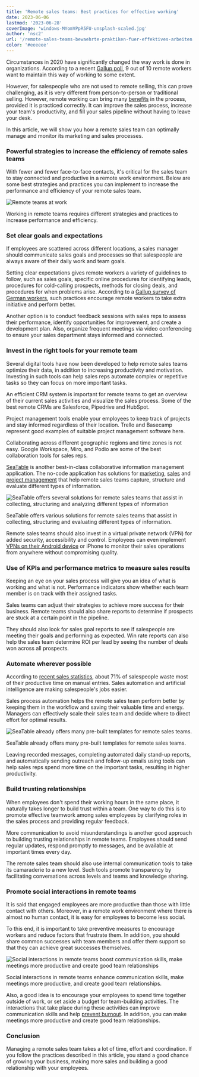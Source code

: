 ```yaml
---
title: 'Remote sales teams: Best practices for effective working'
date: 2023-06-06
lastmod: '2023-06-28'
coverImage: 'windows-MYomVPpR5FU-unsplash-scaled.jpg'
author: 'nsc2'
url: '/remote-sales-teams-bewaehrte-praktiken-fuer-effektives-arbeiten'
color: '#eeeeee'
---
```


Circumstances in 2020 have significantly changed the way work is done in organizations. According to a recent [Gallup poll](https://news.gallup.com/poll/355907/remote-work-persisting-trending-permanent.aspx), 9 out of 10 remote workers want to maintain this way of working to some extent.

However, for salespeople who are not used to remote selling, this can prove challenging, as it is very different from person-to-person or traditional selling. However, remote working can bring many [benefits](https://myquickcloud.com/blog/productivity/benefits-of-remote-work/) in the process, provided it is practiced correctly. It can improve the sales process, increase your team's productivity, and fill your sales pipeline without having to leave your desk.

In this article, we will show you how a remote sales team can optimally manage and monitor its marketing and sales processes.

### Powerful strategies to increase the efficiency of remote sales teams

With fewer and fewer face-to-face contacts, it's critical for the sales team to stay connected and productive in a remote work environment. Below are some best strategies and practices you can implement to increase the performance and efficiency of your remote sales team.

![Remote teams at work](images/sigmund-eTgMFFzroGc-unsplash-scaled-e1686045067675.jpg)

Working in remote teams requires different strategies and practices to increase performance and efficiency.

### Set clear goals and expectations

If employees are scattered across different locations, a sales manager should communicate sales goals and processes so that salespeople are always aware of their daily work and team goals.

Setting clear expectations gives remote workers a variety of guidelines to follow, such as sales goals, specific online procedures for identifying leads, procedures for cold-calling prospects, methods for closing deals, and procedures for when problems arise. According to a [Gallup survey of German workers](http://www.gallup.com/businessjournal/186164/employees-don-know-expected-work.aspx), such practices encourage remote workers to take extra initiative and perform better.

Another option is to conduct feedback sessions with sales reps to assess their performance, identify opportunities for improvement, and create a development plan. Also, organize frequent meetings via video conferencing to ensure your sales department stays informed and connected.

### Invest in the right tools for your remote team

Several digital tools have now been developed to help remote sales teams optimize their data, in addition to increasing productivity and motivation. Investing in such tools can help sales reps automate complex or repetitive tasks so they can focus on more important tasks.

An efficient CRM system is important for remote teams to get an overview of their current sales activities and visualize the sales process. Some of the best remote CRMs are Salesforce, Pipedrive and HubSpot.

Project management tools enable your employees to keep track of projects and stay informed regardless of their location. Trello and Basecamp represent good examples of suitable project management software here.

Collaborating across different geographic regions and time zones is not easy. Google Workspace, Miro, and Podio are some of the best collaboration tools for sales reps.

[SeaTable](https://seatable.io/en/) is another best-in-class collaborative information management application. The no-code application has solutions for [marketing](https://seatable.io/en/marketing/), [sales](https://seatable.io/en/vertrieb/) and [project management](https://seatable.io/en/projektmanagement/) that help remote sales teams capture, structure and evaluate different types of information.

![SeaTable offers several solutions for remote sales teams that assist in collecting, structuring and analyzing different types of information](images/Ansicht_Offers.png)

SeaTable offers various solutions for remote sales teams that assist in collecting, structuring and evaluating different types of information.

Remote sales teams should also invest in a virtual private network (VPN) for added security, accessibility and control. Employees can even implement [VPNs on their Android device](https://cybernews.com/best-vpn/free-vpn-for-android/) or iPhone to monitor their sales operations from anywhere without compromising quality.

### Use of KPIs and performance metrics to measure sales results

Keeping an eye on your sales process will give you an idea of what is working and what is not. Performance indicators show whether each team member is on track with their assigned tasks.

Sales teams can adjust their strategies to achieve more success for their business. Remote teams should also share reports to determine if prospects are stuck at a certain point in the pipeline.

They should also look for sales goal reports to see if salespeople are meeting their goals and performing as expected. Win rate reports can also help the sales team determine ROI per lead by seeing the number of deals won across all prospects.

### Automate wherever possible

According to [recent sales statistics](https://www.heinzmarketing.com/2015/02/15-inside-sales-statistics-last-weeks-aa-isp-front-lines-conference/), about 71% of salespeople waste most of their productive time on manual entries. Sales automation and artificial intelligence are making salespeople's jobs easier.

Sales process automation helps the remote sales team perform better by keeping them in the workflow and saving their valuable time and energy. Managers can effectively scale their sales team and decide where to direct effort for optimal results.

![SeaTable already offers many pre-built templates for remote sales teams.](images/templates-crm-remote.png)

SeaTable already offers many pre-built templates for remote sales teams.

Leaving recorded messages, completing automated daily stand-up reports, and automatically sending outreach and follow-up emails using tools can help sales reps spend more time on the important tasks, resulting in higher productivity.

### Build trusting relationships

When employees don't spend their working hours in the same place, it naturally takes longer to build trust within a team. One way to do this is to promote effective teamwork among sales employees by clarifying roles in the sales process and providing regular feedback.

More communication to avoid misunderstandings is another good approach to building trusting relationships in remote teams. Employees should send regular updates, respond promptly to messages, and be available at important times every day.

The remote sales team should also use internal communication tools to take its camaraderie to a new level. Such tools promote transparency by facilitating conversations across levels and teams and knowledge sharing.

### Promote social interactions in remote teams

It is said that engaged employees are more productive than those with little contact with others. Moreover, in a remote work environment where there is almost no human contact, it is easy for employees to become less social.

To this end, it is important to take preventive measures to encourage workers and reduce factors that frustrate them. In addition, you should share common successes with team members and offer them support so that they can achieve great successes themselves.

![Social interactions in remote teams boost communication skills, make meetings more productive and create good team relationships](images/antenna-ZDN-G1xBWHY-unsplash-scaled-e1686045663343-711x474.jpg)

Social interactions in remote teams enhance communication skills, make meetings more productive, and create good team relationships.

Also, a good idea is to encourage your employees to spend time together outside of work, or set aside a budget for team-building activities. The interactions that take place during these activities can improve communication skills and help [prevent burnout](https://breadnbeyond.com/articles/wfh-burnout/). In addition, you can make meetings more productive and create good team relationships.

### Conclusion

Managing a remote sales team takes a lot of time, effort and coordination. If you follow the practices described in this article, you stand a good chance of growing your business, making more sales and building a good relationship with your employees.
